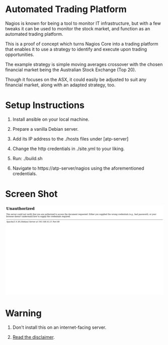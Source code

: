 # Automated Trading Platform

Nagios is known for being a tool to monitor IT infrastructure, but with a few tweaks it can be used to monitor the stock market, and function as an automated trading platform. 

This is a proof of concept which turns Nagios Core into a trading platform that enables it to use a strategy to identify and execute upon trading opportunities.

The example strategy is simple moving averages crossover with the chosen financial market being the Australian Stock Exchange (Top 20). 

Though it focuses on the ASX, it could easily be adjusted to suit any financial market, along with an adapted strategy, too.  

# Setup Instructions

1. Install ansible on your local machine.

2. Prepare a vanilla Debian server.

3. Add its IP address to the ./hosts files under [atp-server]

4. Change the http credentials in ./site.yml to your liking.

5. Run: ./build.sh

6. Navigate to https://atp-server/nagios using the aforementioned credentials.

# Screen Shot

![alt text](https://github.com/danielneil/AutomatedTradingPlatform/blob/main/screenshots/ticker-status.JPG?raw=true)

# Warning

1. Don't install this on an internet-facing server.

2. [Read the disclaimer](https://github.com/danielneil/AutomatedTradingPlatform/blob/main/DISCLAIMER).

